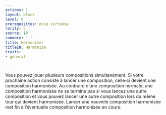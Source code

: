 ```yaml
---
actions: 1
layout: block
level: 6
prerequisites: muse virtuose
rarity: C
source: ??
summary: '-'
title: Harmoniser
titleEN: Harmonize
traits:
- general

---
```


<p>Vous pouvez jouer plusieurs compositions simultanément. Si votre prochaine action consiste à lancer une composition, celle‑ci devient une composition harmonisée. Au contraire d’une composition normale, une composition harmonisée ne se termine pas si vous lancez une autre composition et vous pouvez lancer une autre composition lors du même tour qui devient harmonisée. Lancer une nouvelle composition harmonisée met fin à l’éventuelle composition harmonisée en cours.</p>